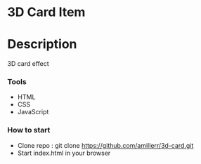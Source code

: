 # 3D Card Item
#
# Description

3D card effect

### Tools
- HTML
- CSS
- JavaScript

### How to start

- Clone repo : git clone https://github.com/amillerr/3d-card.git
- Start index.html in your browser
